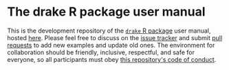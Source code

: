 # The drake R package user manual

This is the development repository of the [`drake` R package](https://github.com/ropensci/drake) user manual, hosted [here](https://books.ropensci.org/drake/). Please feel free to discuss on the [issue tracker](https://github.com/ropensci-books/drake/issues) and submit [pull requests](https://github.com/ropensci-books/drake/pulls) to add new examples and update old ones. The environment for collaboration should be friendly, inclusive, respectful, and safe for everyone, so all participants must obey [this repository's code of conduct](https://github.com/ropensci-books/drake/blob/master/CODE_OF_CONDUCT.md).
